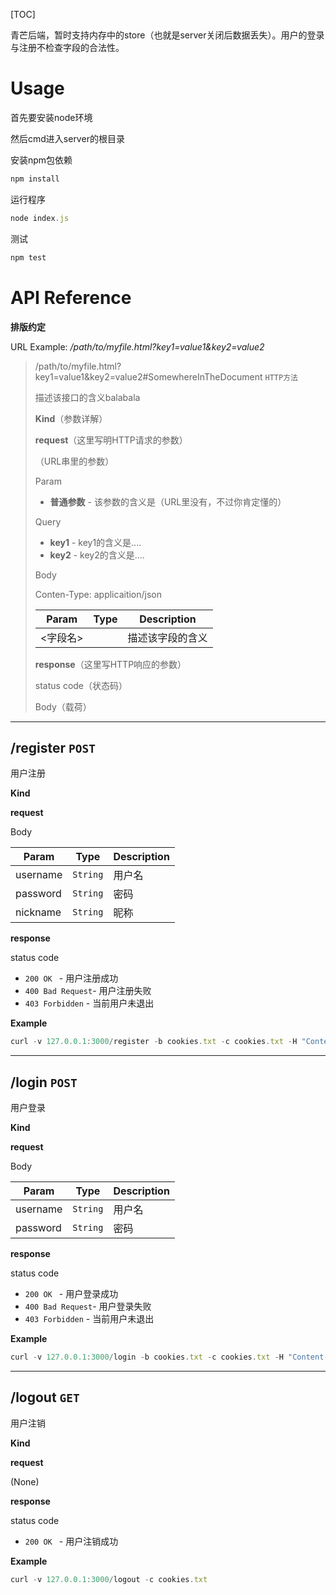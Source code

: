 [TOC]

青芒后端，暂时支持内存中的store（也就是server关闭后数据丢失）。用户的登录与注册不检查字段的合法性。

# Usage

首先要安装node环境

然后cmd进入server的根目录

安装npm包依赖

```js
npm install
```

运行程序

```js
node index.js
```

测试

```js
npm test
```



# API Reference

**排版约定**

URL Example: */path/to/myfile.html?key1=value1&key2=value2*

> /path/to/myfile.html?key1=value1&key2=value2#SomewhereInTheDocument `HTTP方法`
>
> 描述该接口的含义balabala
>
> **Kind**（参数详解）
>
> **request**（这里写明HTTP请求的参数）
>
> （URL串里的参数）
>
> Param
>
> - **普通参数** -  该参数的含义是（URL里没有，不过你肯定懂的）
>
> Query
>
> - **key1** - key1的含义是....
> - **key2** - key2的含义是....
>
> Body
>
> Conten-Type: applicaition/json
>
> | Param    | Type   | Description      |
> | -------- | ------ | ---------------- |
> | <字段名> | <type> | 描述该字段的含义 |
>
> **response**（这里写HTTP响应的参数）
>
> status code（状态码）
>
> Body（载荷）

---

## /register `POST`

用户注册

**Kind**

**request**

Body

| Param    | Type     | Description |
| -------- | -------- | ----------- |
| username | `String` | 用户名      |
| password | `String` | 密码        |
| nickname | `String` | 昵称        |

**response**

status code

- `200 OK ` - 用户注册成功
- `400 Bad Request`- 用户注册失败
- `403 Forbidden` - 当前用户未退出

**Example**

```js
curl -v 127.0.0.1:3000/register -b cookies.txt -c cookies.txt -H "Content-Type: application/json" -d @test.json
```

---

## /login `POST`

用户登录

**Kind**

**request**

Body

| Param    | Type     | Description |
| -------- | -------- | ----------- |
| username | `String` | 用户名      |
| password | `String` | 密码        |

**response**

status code

- `200 OK ` - 用户登录成功
- `400 Bad Request`- 用户登录失败
- `403 Forbidden` - 当前用户未退出

**Example**

```js
curl -v 127.0.0.1:3000/login -b cookies.txt -c cookies.txt -H "Content-Type: application/json" -d @test.json
```

---

## /logout `GET`

用户注销

**Kind**

**request**

(None)

**response**

status code

- `200 OK ` - 用户注销成功

**Example**

```js
curl -v 127.0.0.1:3000/logout -c cookies.txt
```

